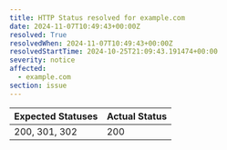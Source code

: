 ```yaml
---
title: HTTP Status resolved for example.com
date: 2024-11-07T10:49:43+00:00Z
resolved: True
resolvedWhen: 2024-11-07T10:49:43+00:00Z
resolvedStartTime: 2024-10-25T21:09:43.191474+00:00
severity: notice
affected:
  - example.com
section: issue
---
```


| Expected Statuses | Actual Status  |
|-------------------|----------------|
| 200, 301, 302 | 200 |
